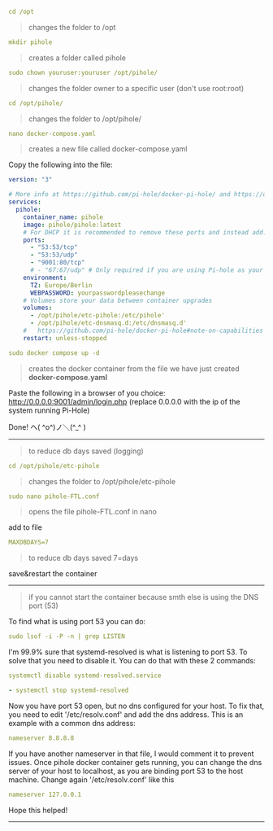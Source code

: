```yml
cd /opt
```

>changes the folder to /opt

```yml
mkdir pihole
```

>creates a folder called pihole

```yml
sudo chown youruser:youruser /opt/pihole/
```

>changes the folder owner to a specific user (don't use root:root)

```yml
cd /opt/pihole/
```

>changes the folder to /opt/pihole/

```yml
nano docker-compose.yaml
```

>creates a new file called docker-compose.yaml

Copy the following into the file:

```yml
version: "3"

# More info at https://github.com/pi-hole/docker-pi-hole/ and https://docs.pi-hole.net/
services:
  pihole:
    container_name: pihole
    image: pihole/pihole:latest
    # For DHCP it is recommended to remove these ports and instead add: network_mode: "host"
    ports:
      - "53:53/tcp"
      - "53:53/udp"
      - "9001:80/tcp"
      # - "67:67/udp" # Only required if you are using Pi-hole as your DHCP server
    environment:
      TZ: Europe/Berlin
      WEBPASSWORD: yourpasswordpleasechange
    # Volumes store your data between container upgrades
    volumes:
      - /opt/pihole/etc-pihole:/etc/pihole'
      - /opt/pihole/etc-dnsmasq.d:/etc/dnsmasq.d'
    #   https://github.com/pi-hole/docker-pi-hole#note-on-capabilities
    restart: unless-stopped
```

```yml
sudo docker compose up -d
```

>creates the docker container from the file we have just created **docker-compose.yaml**

Paste the following in a browser of you choice: http://0.0.0.0:9001/admin/login.php (replace 0.0.0.0 with the ip of the system running Pi-Hole)

Done! ヘ( ^o^)ノ＼(^_^ )

_________________________________________________________

>to reduce db days saved (logging)

```yml
cd /opt/pihole/etc-pihole
```

>changes the folder to /opt/pihole/etc-pihole

```yml
sudo nano pihole-FTL.conf
```

>opens the file pihole-FTL.conf in nano

add to file

```yml
MAXDBDAYS=7      			
```

>to reduce db days saved  7=days

save&restart the container

_________________________________________________________

>if you cannot start the container because smth else is using the DNS port (53)

To find what is using port 53 you can do: 

```yml
sudo lsof -i -P -n | grep LISTEN
```

I'm 99.9% sure that systemd-resolved is what is listening to port 53. To solve that you need to disable it. You can do that with these 2 commands:

```yml
systemctl disable systemd-resolved.service
```

```yml
- systemctl stop systemd-resolved
```

Now you have port 53 open, but no dns configured for your host. To fix that, you need to edit '/etc/resolv.conf' and add the dns address. This is an example with a common dns address:

```yml
nameserver 8.8.8.8
```

If you have another nameserver in that file, I would comment it to prevent issues.
Once pihole docker container gets running, you can change the dns server of your host to localhost, as you are binding port 53 to the host machine. Change again '/etc/resolv.conf' like this

```yml
nameserver 127.0.0.1
```

Hope this helped!
_________________________________________________________